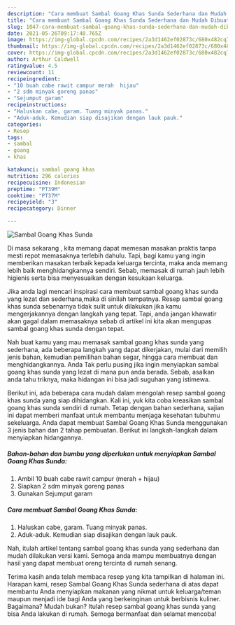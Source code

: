 ```yaml
---
description: "Cara membuat Sambal Goang Khas Sunda Sederhana dan Mudah Dibuat"
title: "Cara membuat Sambal Goang Khas Sunda Sederhana dan Mudah Dibuat"
slug: 1047-cara-membuat-sambal-goang-khas-sunda-sederhana-dan-mudah-dibuat
date: 2021-05-26T09:17:40.765Z
image: https://img-global.cpcdn.com/recipes/2a3d1462ef02873c/680x482cq70/sambal-goang-khas-sunda-foto-resep-utama.jpg
thumbnail: https://img-global.cpcdn.com/recipes/2a3d1462ef02873c/680x482cq70/sambal-goang-khas-sunda-foto-resep-utama.jpg
cover: https://img-global.cpcdn.com/recipes/2a3d1462ef02873c/680x482cq70/sambal-goang-khas-sunda-foto-resep-utama.jpg
author: Arthur Caldwell
ratingvalue: 4.5
reviewcount: 11
recipeingredient:
- "10 buah cabe rawit campur merah  hijau"
- "2 sdm minyak goreng panas"
- "Sejumput garam"
recipeinstructions:
- "Haluskan cabe, garam. Tuang minyak panas."
- "Aduk-aduk. Kemudian siap disajikan dengan lauk pauk."
categories:
- Resep
tags:
- sambal
- goang
- khas

katakunci: sambal goang khas 
nutrition: 296 calories
recipecuisine: Indonesian
preptime: "PT39M"
cooktime: "PT37M"
recipeyield: "3"
recipecategory: Dinner

---
```



![Sambal Goang Khas Sunda](https://img-global.cpcdn.com/recipes/2a3d1462ef02873c/680x482cq70/sambal-goang-khas-sunda-foto-resep-utama.jpg)

Di masa  sekarang , kita memang dapat memesan masakan praktis tanpa mesti repot memasaknya terlebih dahulu. Tapi, bagi kamu yang ingin memberikan masakan terbaik kepada keluarga tercinta, maka anda memang lebih baik menghidangkannya sendiri. Sebab, memasak di rumah jauh lebih higienis serta bisa menyesuaikan dengan kesukaan keluarga.

Jika anda lagi mencari inspirasi cara membuat sambal goang khas sunda yang lezat dan sederhana,maka di sinilah tempatnya. Resep sambal goang khas sunda  sebenarnya tidak sulit untuk dilakukan jika kamu mengerjakannya dengan langkah yang tepat. Tapi, anda jangan khawatir akan gagal dalam memasaknya 
sebab di artikel ini kita akan mengupas sambal goang khas sunda dengan tepat.  



Nah buat kamu yang mau memasak sambal goang khas sunda yang sederhana, ada beberapa langkah yang dapat dikerjakan, mulai dari memilih jenis bahan, kemudian pemilihan bahan segar, hingga cara membuat dan menghidangkannya. Anda Tak perlu pusing jika ingin menyiapkan sambal goang khas sunda yang lezat di mana pun anda berada. Sebab, asalkan anda  tahu triknya, maka hidangan ini bisa jadi suguhan yang istimewa.

Berikut ini, ada beberapa cara mudah dalam mengolah resep sambal goang khas sunda yang siap dihidangkan. Kali ini, yuk kita coba kreasikan sambal goang khas sunda sendiri di rumah. Tetap dengan bahan sederhana, sajian ini dapat memberi manfaat untuk membantu menjaga kesehatan tubuhmu sekeluarga. Anda dapat membuat Sambal Goang Khas Sunda menggunakan 3 jenis bahan dan 2 tahap pembuatan. Berikut ini langkah-langkah dalam menyiapkan hidangannya.

<!--inarticleads1-->

##### Bahan-bahan dan bumbu yang diperlukan untuk menyiapkan Sambal Goang Khas Sunda:

1. Ambil 10 buah cabe rawit campur (merah + hijau)
1. Siapkan 2 sdm minyak goreng panas
1. Gunakan Sejumput garam




<!--inarticleads2-->

##### Cara membuat Sambal Goang Khas Sunda:

1. Haluskan cabe, garam. Tuang minyak panas.
1. Aduk-aduk. Kemudian siap disajikan dengan lauk pauk.




Nah, itulah artikel tentang  sambal goang khas sunda  yang sederhana dan mudah dilakukan versi kami. Semoga anda mampu membuatnya dengan hasil yang dapat membuat oreng tercinta di rumah senang. 

Terima kasih anda telah membaca resep yang kita tampilkan di halaman ini. Harapan kami, resep  Sambal Goang Khas Sunda sederhana di atas dapat membantu Anda menyiapkan makanan yang nikmat untuk keluarga/teman maupun menjadi ide bagi Anda yang berkeinginan untuk berbisnis kuliner. Bagaimana? Mudah bukan? Itulah resep sambal goang khas sunda yang bisa Anda lakukan di rumah. Semoga bermanfaat dan selamat mencoba!

